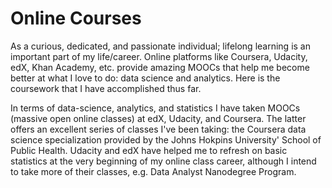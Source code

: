 # Online Courses
As a curious, dedicated, and passionate individual; lifelong learning is an important part of my life/career. Online platforms like Coursera, Udacity, edX, Khan Academy, etc. provide amazing MOOCs that help me become better at what I love to do: data science and analytics. Here is the coursework that I have accomplished thus far.

In terms of data-science, analytics, and statistics I have taken MOOCs (massive open online classes) at edX, Udacity, and Coursera.
The latter offers an excellent series of classes I've been taking: the Coursera data science specialization provided by the Johns Hokpins University' School of Public Health.
Udacity and edX have helped me to refresh on basic statistics at the very beginning of my online class career, although I intend to take more of their classes, e.g. Data Analyst Nanodegree Program.
